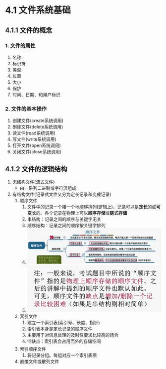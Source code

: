# 4.1 文件系统基础
## 4.1.1 文件的概念
### 1. 文件的属性

1. 名称
2. 标识符
3. 类型
4. 位置
5. 大小
6. 保护
7. 时间、日期、和用户标识

### 2. 文件的基本操作

1. 创建文件(create系统调用)
2. 删除文件(delete系统调用)
3. 读文件(read系统调用)
4. 写文件(write系统调用)
5. 打开文件(open系统调用)
6. 关闭文件(close系统调用)

## 4.1.2 文件的逻辑结构

1. 无结构文件(流式文件)
   - 由一系列二进制或字符流组成
2. 有结构文件(记录式文件又分为定长记录和变成记录)
   1. 顺序文件
      1. 文件中的记录一个接一个地顺序排列(逻辑上)，记录可以是**定长**的或**可变长**的。各个记录在物理上可以**顺序存储**或**链式存储**
      2. 串结构：记录之间的顺序与关键字无关
      3. 顺序结构：记录之间的顺序按关键字排列
      4. ![](2021-07-05-10-31-40.png)
      5. ![](2021-07-05-10-31-49.png)
   2. 索引文件
      1. 建立一个索引表(索引号、长度、指针)
      2. 索引表本身是定长记录的顺序文件
      3. 主要用于对信息处理的及时性要求比较高的场合
      4. 👎缺点：索引表会占用而外的存储空间
   3. 索引顺序文件
      1. 将记录分组。每组对应一个索引表项
   4. 直接文件或散列文件    
